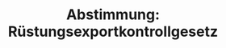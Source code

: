 ---
abstimmung:
  abstimmung: 1
  bundestagssitzung: 155
  datum: 18. Februar 2016
  legislaturperiode: 18
categories:
- Todo
- Ausland
data:
- title: Abstimmungsergebnis 20160218_1-data.pdf
  url: /res/abstimmungsliste/20160218_1-data.pdf
- title: Abstimmungsergebnis 20160218_1_xls-data.csv
  url: /res/abstimmungsliste/csv/20160218_1_xls-data.csv
documents:
- local: /res/abstimmungsdaten/018-155-01/1807546.pdf
  title: Drucksache 18/07546.pdf
  url: http://dip21.bundestag.de/dip21/btd/18/075/1807546.pdf
ergebnis:
  cdu/csu:
    enthaltung: 0
    gesamt: 310
    ja: 1
    nein: 287
    nichtabgegeben: 22
    ungueltig: 0
  die.linke:
    enthaltung: 0
    gesamt: 64
    ja: 57
    nein: 0
    nichtabgegeben: 7
    ungueltig: 0
  file: 20160218_1_xls-data.csv
  gruenen:
    enthaltung: 0
    gesamt: 63
    ja: 57
    nein: 0
    nichtabgegeben: 6
    ungueltig: 0
  spd:
    enthaltung: 0
    gesamt: 193
    ja: 1
    nein: 179
    nichtabgegeben: 13
    ungueltig: 0
layout: abstimmung
links:
- title: https://www.bundestag.de/parlament/plenum/abstimmung/abstimmung?id=385
  url: https://www.bundestag.de/parlament/plenum/abstimmung/abstimmung?id=385
preview: 'Deutscher Bundestag


  155. Sitzung des Deutschen Bundestages

  am Donnerstag, 18.Februar 2016


  Endgültiges Ergebnis der Namentlichen Abstimmung Nr. 1


  Antrag der Abgeordneten Agnieszka Brugger, Katja Keul, Katharina Dröge und der Fraktion

  BÜNDNIS 90/DIE GRÜNEN

  Rüstungsexportkontrollgesetz vorlegen

  - Drucksache 18/7546 -


  Abgegebene Stimmen insgesamt:


  582


  Nicht abgegebene Stimmen:

  Ja-Stimmen:


  48

  116


  Nein-Stimmen:


  466


  Enthaltungen:


  0


  Ungültige:


  0


  Berlin, den 18.02.2016


  Beginn: 17:38

  Ende: 17:41

  '
tags:
- Kriegswaffen
- Rüstungsexport
title: 'Abstimmung: Rüstungsexportkontrollgesetz'
---
